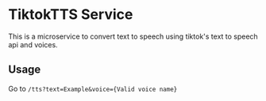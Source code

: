 # TiktokTTS Service

This is a microservice to convert text to speech using tiktok's text to speech api and voices.

## Usage

Go to `/tts?text=Example&voice={Valid voice name}`
